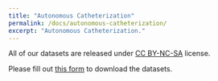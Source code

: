 ```yaml
---
title: "Autonomous Catheterization"
permalink: /docs/autonomous-catheterization/
excerpt: "Autonomous Catheterization."
---
```


All of our datasets are released under [CC BY-NC-SA](https://github.com/airvlab/grasp-anything/blob/main/LICENSE) license.

Please fill out [this form](https://docs.google.com/forms/d/1Gac_j310KryOc3Ld708_fljOlhK0k-FM13qYt4pAJv0/) to download the datasets.




<!--script type="text/javascript" src="https://form.jotform.com/jsform/240912335664456"></script-->